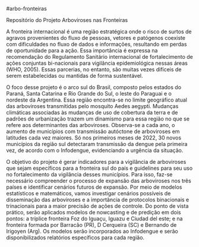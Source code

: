 #arbo-fronteiras

Repositório do Projeto Arboviroses nas Fronteiras

A fronteira internacional é uma região estratégica onde o risco de surtos de agravos provenientes do fluxo de pessoas, vetores e patógenos coexiste com dificuldades no fluxo de dados e informações, resultando em perdas de oportunidade para a ação. Essa importância é expressa na recomendação do Regulamento Sanitário internacional de fortalecimento de ações conjuntas bi-nacionais para vigilância epidemiológica nessas áreas (WHO, 2005). Essas parcerias, no entanto, são muitas vezes difíceis de serem estabelecidas ou mantidas de forma sustentável.

O foco desse projeto é o arco sul do Brasil, composto pelos estados do Paraná, Santa Catarina e Rio Grande do Sul, o leste do Paraguai e o nordeste da Argentina. Essa região encontra-se no limite geográfico atual das arboviroses transmitidas pelo mosquito Aedes aegypti. Mudanças climáticas associadas às mudanças de uso de cobertura da terra e de padrões de urbanização trazem um dinamismo para essa região no que se refere aos determinantes das arboviroses. Observa-se a cada ano, o aumento de municípios com transmissão autóctone de arboviroses em latitudes cada vez maiores. Só nos primeiros meses de 2022, 30 novos municípios da região sul detectaram transmissão da dengue pela primeira vez, de acordo com o Infodengue, evidenciando a urgência da situação.

O objetivo do projeto é gerar indicadores para a vigilância de arboviroses que sejam específicos para a fronteira sul do país e guidelines para seu uso no fortalecimento da vigilância desses municípios. Para isso, faz-se necessário compreender o processo de expansão das arboviroses nos três países e identificar cenários futuros de expansão. Por meio de modelos estatísticos e matemáticos, vamos investigar cenários possíveis de disseminação das arboviroses e a importância de protocolos binacionais e trinacionais para a maior precisão de ações de controle. Do ponto de vista prático, serão aplicados modelos
de nowcasting e de predição em dois pontos: a tríplice fronteira Foz do Iguaçu, Iguazu e Ciudad del este; e na fronteira formada por Barracão (PR), D Cerqueira (SC) e Bernando de Irigoyen (Arg). Os modelos serão incorporados ao Infodengue e serão disponibilizados relatórios específicos para cada região.

 
